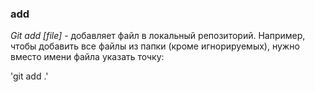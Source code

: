 ### add

_Git add [file]_ - добавляет файл в локальный репозиторий. Например, чтобы добавить все файлы из папки (кроме игнорируемых), нужно вместо имени файла указать точку:

'git add .'